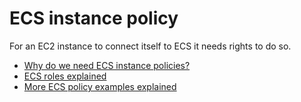 # ECS instance policy

For an EC2 instance to connect itself to ECS it needs rights to do so.

- [Why do we need ECS instance policies?](http://docs.aws.amazon.com/AmazonECS/latest/developerguide/instance_IAM_role.html)
- [ECS roles explained](http://docs.aws.amazon.com/AmazonECS/latest/developerguide/ecs_managed_policies.html)
- [More ECS policy examples explained](http://docs.aws.amazon.com/AmazonECS/latest/developerguide/IAMPolicyExamples.html)
